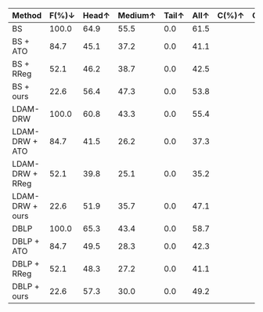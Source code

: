| Method                          | F(%)↓ | Head↑ | Medium↑ | Tail↑ | All↑ | C(%)↑ | C/F↑ |
|---------------------------------|-------|-------|---------|-------|------|-------|------|
| BS                              | 100.0 |  64.9 |  55.5   |  0.0  | 61.5 |
| BS + ATO                        |  84.7 |  45.1 |  37.2   |  0.0  | 41.1 |
| BS + RReg                       |  52.1 |  46.2 |  38.7   |  0.0  | 42.5 |
| BS + ours                       |  22.6 |  56.4 |  47.3   |  0.0  | 53.8 |
| LDAM-DRW                        | 100.0 |  60.8 |  43.3   |  0.0  | 55.4 |
| LDAM-DRW + ATO                  |  84.7 |  41.5 |  26.2   |  0.0  | 37.3 |
| LDAM-DRW + RReg                 |  52.1 |  39.8 |  25.1   |  0.0  | 35.2 |
| LDAM-DRW + ours                 |  22.6 |  51.9 |  35.7   |  0.0  | 47.1 |
| DBLP                            | 100.0 |  65.3 |  43.4   |  0.0  | 58.7 |
| DBLP + ATO                      |  84.7 |  49.5 |  28.3   |  0.0  | 42.3 |
| DBLP + RReg                     |  52.1 |  48.3 |  27.2   |  0.0  | 41.1 |
| DBLP + ours                     |  22.6 |  57.3 |  30.0   |  0.0  | 49.2 |
